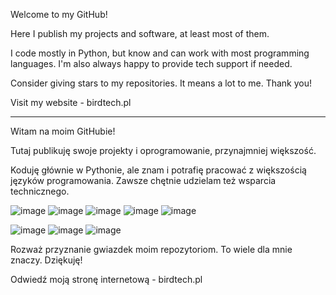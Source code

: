 Welcome to my GitHub!

Here I publish my projects and software, at least most of them.

I code mostly in Python, but know and can work with most programming languages. I'm also always happy to provide tech support if needed.

Consider giving stars to my repositories. It means a lot to me. Thank you!

Visit my website - birdtech.pl

--------------------------------------------------

Witam na moim GitHubie!

Tutaj publikuję swoje projekty i oprogramowanie, przynajmniej większość.

Koduję głównie w Pythonie, ale znam i potrafię pracować z większością języków programowania. Zawsze chętnie udzielam też wsparcia technicznego.

![image]({https://img.shields.io/badge/Python-FFD43B?style=for-the-badge&logo=python&logoColor=blue})
![image]({https://img.shields.io/badge/Lua-2C2D72?style=for-the-badge&logo=lua&logoColor=white})
![image]({https://img.shields.io/badge/C%23-239120?style=for-the-badge&logo=c-sharp&logoColor=white})
![image]({https://img.shields.io/badge/.NET-512BD4?style=for-the-badge&logo=dotnet&logoColor=white})
![image]({https://img.shields.io/badge/C%2B%2B-00599C?style=for-the-badge&logo=c%2B%2B&logoColor=white})

![image]({https://img.shields.io/badge/Visual_Studio-5C2D91?style=for-the-badge&logo=visual%20studio&logoColor=white})
![image]({https://img.shields.io/badge/PyCharm-000000.svg?&style=for-the-badge&logo=PyCharm&logoColor=white})
![image]({https://img.shields.io/badge/PyCharm-000000.svg?&style=for-the-badge&logo=PyCharm&logoColor=white})

Rozważ przyznanie gwiazdek moim repozytoriom. To wiele dla mnie znaczy. Dziękuję!

Odwiedź moją stronę internetową - birdtech.pl
